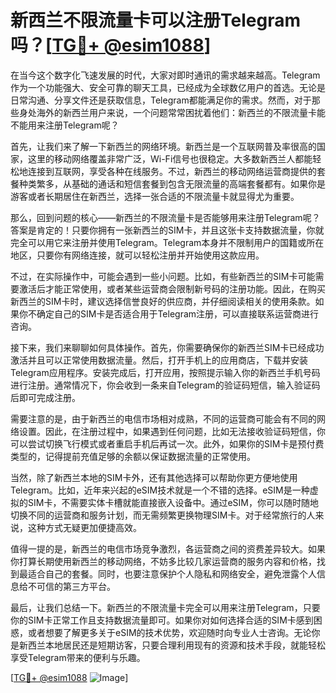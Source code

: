# 新西兰不限流量卡可以注册Telegram吗？[[TG💪+ @esim1088](https://t.me/s/esim1088)]

在当今这个数字化飞速发展的时代，大家对即时通讯的需求越来越高。Telegram作为一个功能强大、安全可靠的聊天工具，已经成为全球数亿用户的首选。无论是日常沟通、分享文件还是获取信息，Telegram都能满足你的需求。然而，对于那些身处海外的新西兰用户来说，一个问题常常困扰着他们：新西兰的不限流量卡能不能用来注册Telegram呢？

首先，让我们来了解一下新西兰的网络环境。新西兰是一个互联网普及率很高的国家，这里的移动网络覆盖非常广泛，Wi-Fi信号也很稳定。大多数新西兰人都能轻松地连接到互联网，享受各种在线服务。不过，新西兰的移动网络运营商提供的套餐种类繁多，从基础的通话和短信套餐到包含无限流量的高端套餐都有。如果你是游客或者长期居住在新西兰，选择一张合适的不限流量卡就显得尤为重要。

那么，回到问题的核心——新西兰的不限流量卡是否能够用来注册Telegram呢？答案是肯定的！只要你拥有一张新西兰的SIM卡，并且这张卡支持数据流量，你就完全可以用它来注册并使用Telegram。Telegram本身并不限制用户的国籍或所在地区，只要你有网络连接，就可以轻松注册并开始使用这款应用。

不过，在实际操作中，可能会遇到一些小问题。比如，有些新西兰的SIM卡可能需要激活后才能正常使用，或者某些运营商会限制新号码的注册功能。因此，在购买新西兰的SIM卡时，建议选择信誉良好的供应商，并仔细阅读相关的使用条款。如果你不确定自己的SIM卡是否适合用于Telegram注册，可以直接联系运营商进行咨询。

接下来，我们来聊聊如何具体操作。首先，你需要确保你的新西兰SIM卡已经成功激活并且可以正常使用数据流量。然后，打开手机上的应用商店，下载并安装Telegram应用程序。安装完成后，打开应用，按照提示输入你的新西兰手机号码进行注册。通常情况下，你会收到一条来自Telegram的验证码短信，输入验证码后即可完成注册。

需要注意的是，由于新西兰的电信市场相对成熟，不同的运营商可能会有不同的网络设置。因此，在注册过程中，如果遇到任何问题，比如无法接收验证码短信，你可以尝试切换飞行模式或者重启手机后再试一次。此外，如果你的SIM卡是预付费类型的，记得提前充值足够的余额以保证数据流量的正常使用。

当然，除了新西兰本地的SIM卡外，还有其他选择可以帮助你更方便地使用Telegram。比如，近年来兴起的eSIM技术就是一个不错的选择。eSIM是一种虚拟的SIM卡，不需要实体卡槽就能直接嵌入设备中。通过eSIM，你可以随时随地切换不同的运营商和服务计划，而无需频繁更换物理SIM卡。对于经常旅行的人来说，这种方式无疑更加便捷高效。

值得一提的是，新西兰的电信市场竞争激烈，各运营商之间的资费差异较大。如果你打算长期使用新西兰的移动网络，不妨多比较几家运营商的服务内容和价格，找到最适合自己的套餐。同时，也要注意保护个人隐私和网络安全，避免泄露个人信息给不可信的第三方平台。

最后，让我们总结一下。新西兰的不限流量卡完全可以用来注册Telegram，只要你的SIM卡正常工作且支持数据流量即可。如果你对如何选择合适的SIM卡感到困惑，或者想要了解更多关于eSIM的技术优势，欢迎随时向专业人士咨询。无论你是新西兰本地居民还是短期访客，只要合理利用现有的资源和技术手段，就能轻松享受Telegram带来的便利与乐趣。

[[TG💪+ @esim1088](https://t.me/s/esim1088) ![Image](https://i.postimg.cc/4NQfJmqS/Snipaste-2025-05-13-00-14-12.png)]